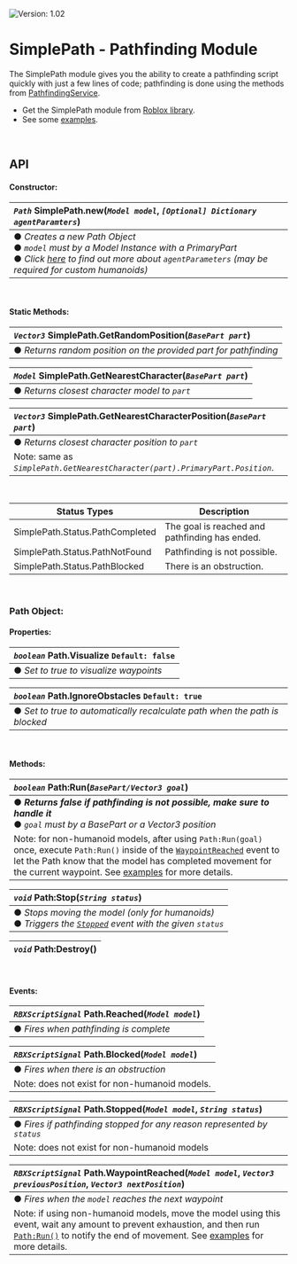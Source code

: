 ![Version: 1.02](https://img.shields.io/badge/Version-1.02-blue?style=for-the-badge)

# SimplePath - Pathfinding Module

The SimplePath module gives you the ability to create a pathfinding script quickly with just a few lines of code; pathfinding is done using the methods from  [PathfindingService](https://developer.roblox.com/en-us/api-reference/class/PathfindingService).
<br>

- Get the SimplePath module from [Roblox library](https://www.roblox.com/library/6744337775/SimplePath-Pathfinding-Module).
- See some [examples](https://github.com/00xima/SimplePath/blob/main/EXAMPLES.md).

<br>

## API

#### Constructor:
|*`Path`* SimplePath.new(*`Model model`*, *`[Optional] Dictionary agentParamters`*)|
|:-|
|● *Creates a new Path Object* <br> ● *`model` must by a Model Instance with a PrimaryPart* <br> ● *Click [here][agentParametersLink] to find out more about `agentParameters` (may be required for custom humanoids)*|

<br>

#### Static Methods:
|*`Vector3`* SimplePath.GetRandomPosition(*`BasePart part`*)|
|:-|
|● *Returns random position on the provided part for pathfinding*|

|*`Model`* SimplePath.GetNearestCharacter(*`BasePart part`*)|
|:-|
|● *Returns closest character model to `part`*|

|*`Vector3`* SimplePath.GetNearestCharacterPosition(*`BasePart part`*)|
|:-|
|● *Returns closest character position to `part`*|
|Note: same as *`SimplePath.GetNearestCharacter(part).PrimaryPart.Position`*.|

<br>

|Status Types|Description|
|-|-|
|SimplePath.Status.PathCompleted|The goal is reached and pathfinding has ended.|
|SimplePath.Status.PathNotFound|Pathfinding is not possible.|
|SimplePath.Status.PathBlocked|There is an obstruction.|

<br>

### Path Object:

#### Properties:
|*`boolean`* Path.Visualize `Default: false`|
|:-|
|● *Set to true to visualize waypoints*|

|*`boolean`* Path.IgnoreObstacles `Default: true`|
|:-|
|● *Set to true to automatically recalculate path when the path is blocked*|

<br>

#### Methods:
|*`boolean`* Path:Run(*`BasePart/Vector3 goal`*)|
|:-|
|● ***Returns false if pathfinding is not possible, make sure to handle it*** <br> ● *`goal` must by a BasePart or a Vector3 position*|
|Note: for non-humanoid models, after using `Path:Run(goal)` once, execute `Path:Run()` inside of the [`WaypointReached`](https://github.com/00xima/SimplePath/blob/main/README.md#events) event to let the Path know that the model has completed movement for the current waypoint. See [examples](https://github.com/00xima/SimplePath/blob/main/EXAMPLES.md#non-humanoid-example) for more details.|

|*`void`* Path:Stop(*`String status`*)|
|:-|
|● *Stops moving the model (only for humanoids)* <br> ● *Triggers the [`Stopped`](https://github.com/00xima/SimplePath/blob/main/README.md#events) event with the given `status`*|

|*`void`* Path:Destroy()|
|:-|

<br>

#### Events:
|*`RBXScriptSignal`* Path.Reached(*`Model model`*)|
|:-|
|● *Fires when pathfinding is complete*|

|*`RBXScriptSignal`* Path.Blocked(*`Model model`*)|
|:-|
|● *Fires when there is an obstruction*|
|Note: does not exist for non-humanoid models.|

|*`RBXScriptSignal`* Path.Stopped(*`Model model`*, *`String status`*)|
|:-|
|● *Fires if pathfinding stopped for any reason represented by `status`*|
|Note: does not exist for non-humanoid models|

|*`RBXScriptSignal`* Path.WaypointReached(*`Model model`*, *`Vector3 previousPosition`*, *`Vector3 nextPosition`*)|
|:-|
|● *Fires when the `model` reaches the next waypoint*|
|Note: if using non-humanoid models, move the model using this event, wait any amount to prevent exhaustion, and then run [`Path:Run()`](https://github.com/00xima/SimplePath/blob/main/README.md#methods) to notify the end of movement. See [examples](https://github.com/00xima/SimplePath/blob/main/EXAMPLES.md#non-humanoid-example) for more details.|

[agentParametersLink]:https://developer.roblox.com/en-us/api-reference/function/PathfindingService/CreatePath
